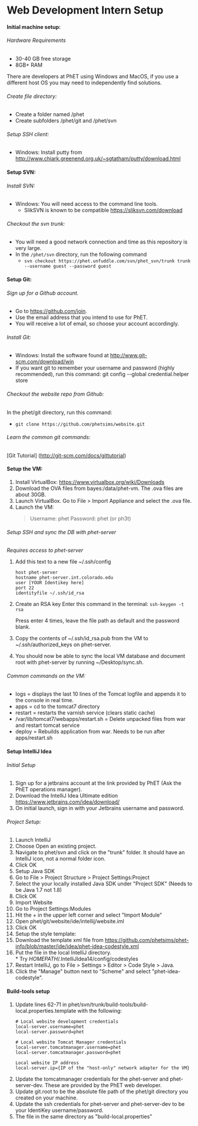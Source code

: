 Web Development Intern Setup
=

#### Initial machine setup:

###### Hardware Requirements

* 30-40 GB free storage
* 8GB+ RAM

There are developers at PhET using Windows and MacOS, if you use a different host OS you may need to independently find solutions.

###### Create file directory:

* Create a folder named /phet
* Create subfolders /phet/git and /phet/svn
	
###### Setup SSH client:

* Windows: Install putty from http://www.chiark.greenend.org.uk/~sgtatham/putty/download.html
	
#### Setup SVN:		

###### Install SVN:

* Windows:  You will need access to the command line tools.  
  * SlikSVN is known to be compatible https://sliksvn.com/download
  
###### Checkout the svn trunk:

* You will need a good network connection and time as this repository is very large.
* In the `/phet/svn` directory, run the following command
  * `svn checkout https://phet.unfuddle.com/svn/phet_svn/trunk trunk --username guest --password guest`
	
#### Setup Git:

###### Sign up for a Github account.  

* Go to https://github.com/join.  
* Use the email address that you intend to use for PhET.  
* You will receive a lot of email, so choose your account accordingly.

###### Install Git:

* Windows: Install the software found at http://www.git-scm.com/download/win
* If you want git to remember your username and password (highly recommended), run this command: git config --global credential.helper store
		
###### Checkout the website repo from Github:

In the phet/git directory, run this command:
  *	`git clone https://github.com/phetsims/website.git`

###### Learn the common git commands:

[Git Tutorial] (http://git-scm.com/docs/gittutorial)

#### Setup the VM:

1. Install VirtualBox: https://www.virtualbox.org/wiki/Downloads
1. Download the OVA files from bayes:/data/phet-vm. The .ova files are about 30GB.
2. Launch VirtualBox.  Go to File > Import Appliance and select the .ova file.
4. Launch the VM:
	> Username: phet
	>	Password: phet (or ph3t)

###### Setup SSH and sync the DB with phet-server

*Requires access to phet-server*

1. Add this text to a new file ~/.ssh/config
    ```
    host phet-server
    hostname phet-server.int.colorado.edu
    user [YOUR Identikey here]
    port 22
    identityfile ~/.ssh/id_rsa
    ```
2. Create an RSA key
    Enter this command in the terminal: `ssh-keygen -t rsa`

    Press enter 4 times, leave the file path as default and the password blank.   
3. Copy the contents of ~/.ssh/id_rsa.pub from the VM to ~/.ssh/authorized_keys on phet-server.
4. You should now be able to sync the local VM database and document root with phet-server by running ~/Desktop/sync.sh.
	
###### Common commands on the VM:
 * logs = displays the last 10 lines of the Tomcat logfile and appends it to the console in real time.
* apps = cd to the tomcat7 directory
* restart = restarts the varnish service (clears static cache)
* /var/lib/tomcat7/webapps/restart.sh = Delete unpacked files from war and restart tomcat service
* deploy = Rebuilds application from war.  Needs to be run after apps/restart.sh
		
	

#### Setup IntelliJ Idea	
###### Initial Setup

1. Sign up for a jetbrains account at the link provided by PhET (Ask the PhET operations manager).
2. Download the IntelliJ Idea Ultimate edition https://www.jetbrains.com/idea/download/
3. On initial launch, sign in with your Jetbrains username and password.
	
###### Project Setup:

1. Launch IntelliJ
2. Choose Open an existing project.
3. Navigate to phet/svn and click on the "trunk" folder.  It should have an IntelliJ icon, not a normal folder icon.
3. Click OK
4. Setup Java SDK
  1. Go to File > Project Structure > Project Settings:Project 
  5. Select the your locally installed Java SDK under "Project SDK" (Needs to be Java 1.7 not 1.8)
  6. Click OK
5. Import Website
  6. Go to Project Settings:Modules
  7. Hit the + in the upper left corner and select "Import Module"
  8. Open phet/git/website/ide/intellij/website.iml		
  9. Click OK
6. Setup the style template:
  1. Download the template xml file from https://github.com/phetsims/phet-info/blob/master/ide/idea/phet-idea-codestyle.xml
  2. Put the file in the local IntelliJ directory.  
    * Try $HOMEPATH$/.IntelliJIdea14/config/codestyles
  3. Restart IntelliJ, go to File > Settings > Editor > Code Style > Java.
  4. Click the "Manage" button next to "Scheme" and select "phet-idea-codestyle".

#### Build-tools setup

1. Update lines 62-71 in phet/svn/trunk/build-tools/build-local.properties.template with the following:
    ```
    # Local website development credentials
    local-server.username=phet
    local-server.password=phet

    # Local website Tomcat Manager credentials
    local-server.tomcatmanager.username=phet
    local-server.tomcatmanager.password=phet

    Local website IP address
    local-server.ip={IP of the "host-only" network adapter for the VM}
    ```
3. Update the tomcatmanager credentials for the phet-server and phet-server-dev.  These are provided by the PhET web developer.
4. Update git.root to be the absolute file path of the phet/git directory you created on your machine.
2. Update the ssh credentials for phet-server and phet-server-dev to be your IdentiKey username/password.
3. The file in the same directory as "build-local.properties" 


